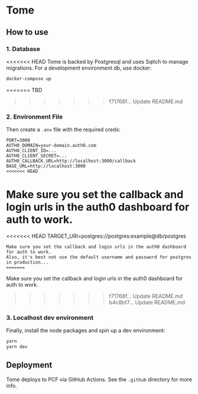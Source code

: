 # Tome

## How to use

### 1. Database
<<<<<<< HEAD
Tome is backed by Postgresql and uses Sqitch to manage migrations. For a development environment db, use docker:
```sh
docker-compose up
```
=======
TBD
>>>>>>> f71768f... Update README.md

### 2. Environment File
Then create a `.env` file with the required creds:
```
PORT=3000
AUTH0_DOMAIN=your-domain.auth0.com
AUTH0_CLIENT_ID=...
AUTH0_CLIENT_SECRET=...
AUTH0_CALLBACK_URL=http://localhost:3000/callback
BASE_URL=http://localhost:3000
<<<<<<< HEAD
```
Make sure you set the callback and login urls in the auth0 dashboard for auth to work.
=======
<<<<<<< HEAD
TARGET_URI=postgres://postgres:example@db/postgres
```
Make sure you set the callback and login urls in the auth0 dashboard for auth to work.
Also, it's best not use the default username and password for postgres in production...
=======
```
Make sure you set the callback and login urls in the auth0 dashboard for auth to work.
>>>>>>> f71768f... Update README.md
>>>>>>> b4c8bf7... Update README.md

### 3. Localhost dev environment
Finally, install the node packages and spin up a dev environment:

```sh
yarn
yarn dev
```

## Deployment

Tome deploys to PCF via GitHub Actions. See the `.github` directory for more info.

